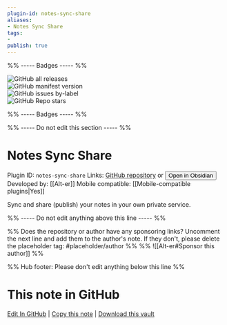 ```yaml
---
plugin-id: notes-sync-share
aliases:
- Notes Sync Share
tags: 
- 
publish: true
---
```


%% ----- Badges ----- %%

![GitHub all releases](https://img.shields.io/github/downloads/Alt-er/obsidian-sync-share/total?color=573E7A&logo=github&style=for-the-badge)   
![GitHub manifest version](https://img.shields.io/github/manifest-json/v/Alt-er/obsidian-sync-share?color=573E7A&logo=github&style=for-the-badge)   
![GitHub issues by-label](https://img.shields.io/github/issues/Alt-er/obsidian-sync-share/help%20wanted?color=573E7A&logo=github&style=for-the-badge)   
![GitHub Repo stars](https://img.shields.io/github/stars/Alt-er/obsidian-sync-share?color=573E7A&logo=github&style=for-the-badge)

%% ----- Badges ----- %%

%% ----- Do not edit this section ----- %%

# Notes Sync Share

Plugin ID: `notes-sync-share`
Links: [GitHub repository](https://github.com/Alt-er/obsidian-sync-share) or [<button id=HH>Open in Obsidian</button>](obsidian://show-plugin?id=notes-sync-share)
Developed by: [[Alt-er]]
Mobile compatible: [[Mobile-compatible plugins|Yes]]

Sync and share (publish) your notes in your own private service.

%% ----- Do not edit anything above this line ----- %% 

%% Does the repository or author have any sponsoring links? Uncomment the next line and add them to the author's note. If they don't, please delete the placeholder tag: #placeholder/author %%
%% ![[Alt-er#Sponsor this author]] %%

%% Hub footer: Please don't edit anything below this line %%

# This note in GitHub

<span class="git-footer">[Edit In GitHub](https://github.dev/obsidian-community/obsidian-hub/blob/main/02%20-%20Community%20Expansions/02.05%20All%20Community%20Expansions/Plugins/notes-sync-share.md "git-hub-edit-note") | [Copy this note](https://raw.githubusercontent.com/obsidian-community/obsidian-hub/main/02%20-%20Community%20Expansions/02.05%20All%20Community%20Expansions/Plugins/notes-sync-share.md "git-hub-copy-note") | [Download this vault](https://github.com/obsidian-community/obsidian-hub/archive/refs/heads/main.zip "git-hub-download-vault") </span>
